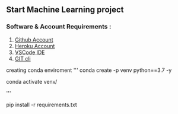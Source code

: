 
## Start Machine Learning project 

### Software & Account Requirements :

1. [Github Account](https://github.com)
2. [Heroku Account](https://dashboard.heroku.com/login)
3. [VSCode IDE](https://code.visualstudio.com/download)
4. [GIT cli](https://git-scm.com/downloads)

creating conda enviroment 
'''
conda create -p venv python==3.7 -y

conda activate venv/

'''

pip install -r requirements.txt
